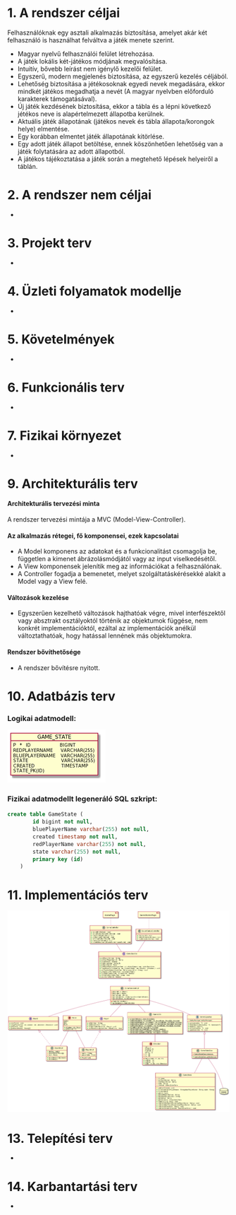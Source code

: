 # 1. A rendszer céljai

Felhasználóknak egy asztali alkalmazás biztosítása, amelyet akár két felhasználó is használhat felváltva
a játék menete szerint.

- Magyar nyelvű felhasználói felület létrehozása.
- A játék lokális két-játékos módjának megvalósítása.
- Intuitív, bővebb leírást nem igénylő kezelői felület.
- Egyszerű, modern megjelenés biztosítása, az egyszerű kezelés céljából.
- Lehetőség biztosítása a jétékosoknak egyedi nevek megadására, ekkor mindkét játékos megadhatja a nevét (A magyar nyelvben előforduló karakterek támogatásával).
- Új játék kezdésének biztosítása, ekkor a tábla és a lépni következő jétékos neve is alapértelmezett állapotba kerülnek.
- Aktuális játék állapotának (játékos nevek és tábla állapota/korongok helye) elmentése.
- Egy korábban elmentet játék állapotának kitörlése.
- Egy adott játék állapot betöltése, ennek köszönhetően lehetőség van a játék folytatására az adott állapotból.
- A játékos tájékoztatása a játék során a megtehető lépések helyeiről a táblán.

# 2. A rendszer nem céljai

-

# 3. Projekt terv

-

# 4. Üzleti folyamatok modellje

-

# 5. Követelmények

-

# 6. Funkcionális terv

-

# 7. Fizikai környezet

-

# 9. Architekturális terv

#### Architekturális tervezési minta

A rendszer tervezési mintája a MVC (Model-View-Controller).

#### Az alkalmazás rétegei, fő komponensei, ezek kapcsolatai

- A Model komponens az adatokat és a funkcionalitást csomagolja be, független a kimenet
  ábrázolásmódjától vagy az input viselkedésétől.
- A View komponensek jelenítik meg az információkat a felhasználónak.
- A Controller fogadja a bemenetet, melyet szolgáltatáskérésekké alakít a Model vagy a View felé.

#### Változások kezelése

- Egyszerűen kezelhető változások hajthatóak végre, mivel interfészektől vagy absztrakt osztályoktól történik az objektumok függése, nem konkrét implementációktól, ezáltal az implementációk anélkül változtathatóak, hogy hatással lennének más objektumokra.

#### Rendszer bővíthetősége

- A rendszer bővítésre nyitott.

# 10. Adatbázis terv

### Logikai adatmodell:

<img src="./diagrams/db_model.png">

### Fizikai adatmodellt legeneráló SQL szkript:

```sql
create table GameState (
        id bigint not null,
        bluePlayerName varchar(255) not null,
        created timestamp not null,
        redPlayerName varchar(255) not null,
        state varchar(255) not null,
        primary key (id)
    )
```

# 11. Implementációs terv

<img src="https://raw.githubusercontent.com/p-adrian05/SZFM_2020_10_ErrorByNight/master/diagrams/uml_class_diagram.png" alt="UML diagram">


# 13. Telepítési terv

-

# 14. Karbantartási terv

-
